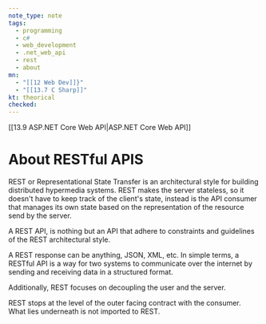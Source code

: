 ```yaml
---
note_type: note
tags:
  - programming
  - c#
  - web_development
  - .net_web_api
  - rest
  - about
mn:
  - "[[12 Web Dev]]}"
  - "[[13.7 C Sharp]]"
kt: theorical
checked:
---
```

[[13.9 ASP.NET Core Web API|ASP.NET Core Web API]]

# About RESTful APIS
REST or Representational State Transfer is an architectural style for building distributed hypermedia systems. REST makes the server stateless, so it doesn't have to keep track of the client's state, instead is the API consumer that manages its own state based on the representation of the resource send by the server.

A REST API, is nothing but an API that adhere to constraints and guidelines of the REST architectural style. 

A REST response can be anything, JSON, XML, etc. In simple terms, a RESTful API is a way for two systems to communicate over the internet by sending and receiving data in a structured format.

Additionally, REST focuses on decoupling the user and the server. 

REST stops at the level of the outer facing contract with the consumer. What lies underneath is not imported to REST. 